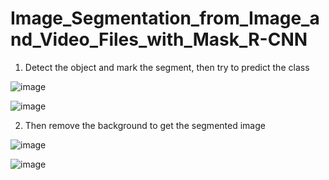# Image_Segmentation_from_Image_and_Video_Files_with_Mask_R-CNN

1. Detect the object and mark the segment, then try to predict the class

![image](https://user-images.githubusercontent.com/33158189/149729890-c5b725c4-2315-453a-921e-24cbcbd6595f.png)

![image](https://user-images.githubusercontent.com/33158189/149730663-83db24c7-cfaa-461d-8a19-f3d5076ccc35.png)


2. Then remove the background to get the segmented image

![image](https://user-images.githubusercontent.com/33158189/149729693-6edeea75-e266-48f5-8ca2-0379b8b5aa85.png)

![image](https://user-images.githubusercontent.com/33158189/149730605-44400bc2-1d6c-4077-9a31-c79f6a573d32.png)


